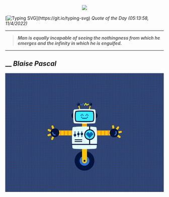 <p align='center'><img src='https://komarev.com/ghpvc/?username=hungpurdie&label=Total+Vistors&color=brightgreen&style=plastic'></p> 


 [![Typing SVG](https://readme-typing-svg.herokuapp.com?font=Press+Start+2P&color=C2F784&size=35&width=900&height=100&lines=Hello+World%2C+I'm+Hung+!)](https://git.io/typing-svg) 
 _Quote of the Day (05:13:58, 11/4/2022)_
___
>**_Man is equally incapable of seeing the nothingness from which he emerges and the infinity in which he is engulfed._**
___
## __ **_Blaise Pascal_** 
<p align="center"><img src="src/assets/images/robot-dancing-dribble.gif"/></p>